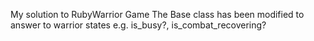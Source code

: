 My solution to RubyWarrior Game
The Base class has been modified to answer to warrior states e.g. is_busy?, is_combat_recovering?

